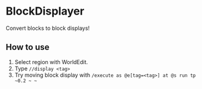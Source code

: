 # BlockDisplayer
Convert blocks to block displays!

## How to use
1. Select region with WorldEdit.
2. Type `//display <tag>`
3. Try moving block display with `/execute as @e[tag=<tag>] at @s run tp ~0.2 ~ ~`